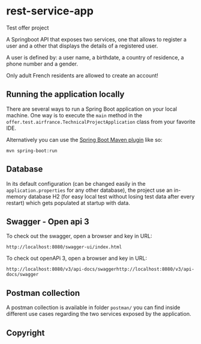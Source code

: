 # rest-service-app

Test offer project

A Springboot API that exposes two services, one that allows to register a user and a other that displays the details of a registered user.

A user is defined by: a user name, a birthdate, a country of residence, a phone number and a gender.

Only adult French residents are allowed to create an account!


## Running the application locally

There are several ways to run a Spring Boot application on your local machine. One way is to execute the `main` method in the `offer.test.airfrance.TechnicalProjectApplication` 
class from your favorite IDE.

Alternatively you can use the [Spring Boot Maven plugin](https://docs.spring.io/spring-boot/docs/current/reference/html/build-tool-plugins-maven-plugin.html) like so:

```shell
mvn spring-boot:run
```

## Database

In its default configuration (can be changed easily in the `application.properties` for any other database), the project use an in-memory database H2 (for easy local test without losing test data after every restart) 
which gets populated at startup with data.


## Swagger - Open api 3

To check out the swagger, open a browser and key in URL:

`http://localhost:8080/swagger-ui/index.html`

To check out openAPi 3, open a browser and key in URL:

`http://localhost:8080/v3/api-docs/swaggerhttp://localhost:8080/v3/api-docs/swagger`

## Postman collection

A postman collection is available in folder `postman/` you can find inside different use cases regarding the two services exposed by the application.

## Copyright
